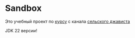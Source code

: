 # Sandbox

Это учебный проект по [курсу](https://www.youtube.com/playlist?list=PLs_aLxm3VDLt24V_BLaM5MLbh59tOEXX3) с канала [сельского джависта](https://www.youtube.com/@shurik_codes)

JDK 22 версии!